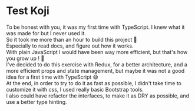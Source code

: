 # Test Koji

To be honest with you, it was my first time with TypeScript. I knew what it was made for but I never used it. <br/>
So it took me more than an hour to build this project :grimacing: <br/>
Especially to read docs, and figure out how it works. <br/>
With plain JavaScript I would have been way more efficient, but that's how you grow up ! :muscle: <br/>
I've decided to do this exercise with Redux, for a better architecture, and a more efficient props and state management,
but maybe it was not a good idea for a first time with TypeScript :sweat_smile: <br/>
At the end, in order to try to do it as fast as possible, I didn't take time to customize it with css, I used really 
basic Bootstrap tools. <br/>
I also could have refactor the interfaces, to make it as DRY as possible, and use a better type hinting. <br/>
